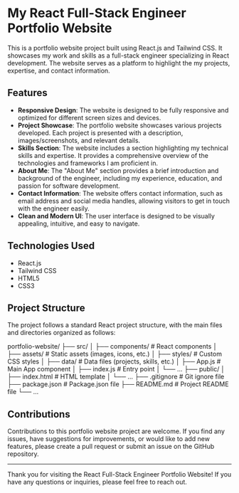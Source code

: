# My React Full-Stack Engineer Portfolio Website

This is a portfolio website project built using React.js and Tailwind CSS. It showcases my work and skills as a full-stack engineer specializing in React development. The website serves as a platform to highlight the my projects, expertise, and contact information.

## Features

- **Responsive Design**: The website is designed to be fully responsive and optimized for different screen sizes and devices.
- **Project Showcase**: The portfolio website showcases various projects developed. Each project is presented with a description, images/screenshots, and relevant details.
- **Skills Section**: The website includes a section highlighting my technical skills and expertise. It provides a comprehensive overview of the technologies and frameworks I am proficient in.
- **About Me**: The "About Me" section provides a brief introduction and background of the engineer, including my experience, education, and passion for software development.
- **Contact Information**: The website offers contact information, such as email address and social media handles, allowing visitors to get in touch with the engineer easily.
- **Clean and Modern UI**: The user interface is designed to be visually appealing, intuitive, and easy to navigate.

## Technologies Used

- React.js
- Tailwind CSS
- HTML5
- CSS3


## Project Structure

The project follows a standard React project structure, with the main files and directories organized as follows:

portfolio-website/
├── src/
│ ├── components/ # React components
│ ├── assets/ # Static assets (images, icons, etc.)
│ ├── styles/ # Custom CSS styles
│ ├── data/ # Data files (projects, skills, etc.)
│ ├── App.js # Main App component
│ ├── index.js # Entry point
│ └── ...
├── public/
│ ├── index.html # HTML template
│ └── ...
├── .gitignore # Git ignore file
├── package.json # Package.json file
├── README.md # Project README file
└── ...


## Contributions

Contributions to this portfolio website project are welcome. If you find any issues, have suggestions for improvements, or would like to add new features, please create a pull request or submit an issue on the GitHub repository.


---

Thank you for visiting the React Full-Stack Engineer Portfolio Website! If you have any questions or inquiries, please feel free to reach out.


